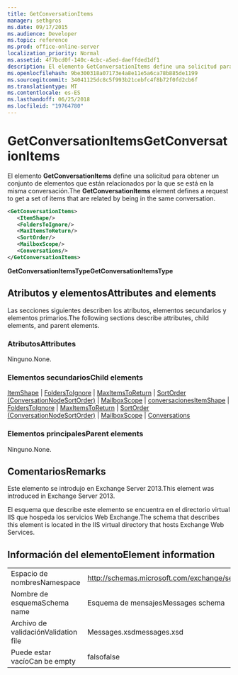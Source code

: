 ```yaml
---
title: GetConversationItems
manager: sethgros
ms.date: 09/17/2015
ms.audience: Developer
ms.topic: reference
ms.prod: office-online-server
localization_priority: Normal
ms.assetid: 4f7bcd0f-140c-4cbc-a5ed-daeffded1df1
description: El elemento GetConversationItems define una solicitud para obtener un conjunto de elementos que están relacionados por la que se está en la misma conversación.
ms.openlocfilehash: 9be300318a07173e4a8e11e5a6ca78b885de1199
ms.sourcegitcommit: 34041125dc8c5f993b21cebfc4f8b72f0fd2cb6f
ms.translationtype: MT
ms.contentlocale: es-ES
ms.lasthandoff: 06/25/2018
ms.locfileid: "19764780"
---
```

# <a name="getconversationitems"></a><span data-ttu-id="d7308-103">GetConversationItems</span><span class="sxs-lookup"><span data-stu-id="d7308-103">GetConversationItems</span></span>

<span data-ttu-id="d7308-104">El elemento **GetConversationItems** define una solicitud para obtener un conjunto de elementos que están relacionados por la que se está en la misma conversación.</span><span class="sxs-lookup"><span data-stu-id="d7308-104">The **GetConversationItems** element defines a request to get a set of items that are related by being in the same conversation.</span></span> 
  
```XML
<GetConversationItems>
   <ItemShape/>
   <FoldersToIgnore/>
   <MaxItemsToReturn/>
   <SortOrder/>
   <MailboxScope/>
   <Conversations/>
</GetConversationItems>
```

 <span data-ttu-id="d7308-105">**GetConversationItemsType**</span><span class="sxs-lookup"><span data-stu-id="d7308-105">**GetConversationItemsType**</span></span>
## <a name="attributes-and-elements"></a><span data-ttu-id="d7308-106">Atributos y elementos</span><span class="sxs-lookup"><span data-stu-id="d7308-106">Attributes and elements</span></span>

<span data-ttu-id="d7308-107">Las secciones siguientes describen los atributos, elementos secundarios y elementos primarios.</span><span class="sxs-lookup"><span data-stu-id="d7308-107">The following sections describe attributes, child elements, and parent elements.</span></span>
  
### <a name="attributes"></a><span data-ttu-id="d7308-108">Atributos</span><span class="sxs-lookup"><span data-stu-id="d7308-108">Attributes</span></span>

<span data-ttu-id="d7308-109">Ninguno.</span><span class="sxs-lookup"><span data-stu-id="d7308-109">None.</span></span>
  
### <a name="child-elements"></a><span data-ttu-id="d7308-110">Elementos secundarios</span><span class="sxs-lookup"><span data-stu-id="d7308-110">Child elements</span></span>

<span data-ttu-id="d7308-111">[ItemShape](itemshape.md) | [FoldersToIgnore](folderstoignore.md) | [MaxItemsToReturn](maxitemstoreturn.md) | [SortOrder (ConversationNodeSortOrder)](sortorder-conversationnodesortorder.md) | [MailboxScope](mailboxscope.md) | [conversaciones](conversations-ex15websvcsotherref.md)</span><span class="sxs-lookup"><span data-stu-id="d7308-111">[ItemShape](itemshape.md) | [FoldersToIgnore](folderstoignore.md) | [MaxItemsToReturn](maxitemstoreturn.md) | [SortOrder (ConversationNodeSortOrder)](sortorder-conversationnodesortorder.md) | [MailboxScope](mailboxscope.md) | [Conversations](conversations-ex15websvcsotherref.md)</span></span>
  
### <a name="parent-elements"></a><span data-ttu-id="d7308-112">Elementos principales</span><span class="sxs-lookup"><span data-stu-id="d7308-112">Parent elements</span></span>

<span data-ttu-id="d7308-113">Ninguno.</span><span class="sxs-lookup"><span data-stu-id="d7308-113">None.</span></span>
  
## <a name="remarks"></a><span data-ttu-id="d7308-114">Comentarios</span><span class="sxs-lookup"><span data-stu-id="d7308-114">Remarks</span></span>

<span data-ttu-id="d7308-115">Este elemento se introdujo en Exchange Server 2013.</span><span class="sxs-lookup"><span data-stu-id="d7308-115">This element was introduced in Exchange Server 2013.</span></span>
  
<span data-ttu-id="d7308-116">El esquema que describe este elemento se encuentra en el directorio virtual IIS que hospeda los servicios Web Exchange.</span><span class="sxs-lookup"><span data-stu-id="d7308-116">The schema that describes this element is located in the IIS virtual directory that hosts Exchange Web Services.</span></span>
  
## <a name="element-information"></a><span data-ttu-id="d7308-117">Información del elemento</span><span class="sxs-lookup"><span data-stu-id="d7308-117">Element information</span></span>

|||
|:-----|:-----|
|<span data-ttu-id="d7308-118">Espacio de nombres</span><span class="sxs-lookup"><span data-stu-id="d7308-118">Namespace</span></span>  <br/> |http://schemas.microsoft.com/exchange/services/2006/messages  <br/> |
|<span data-ttu-id="d7308-119">Nombre de esquema</span><span class="sxs-lookup"><span data-stu-id="d7308-119">Schema name</span></span>  <br/> |<span data-ttu-id="d7308-120">Esquema de mensajes</span><span class="sxs-lookup"><span data-stu-id="d7308-120">Messages schema</span></span>  <br/> |
|<span data-ttu-id="d7308-121">Archivo de validación</span><span class="sxs-lookup"><span data-stu-id="d7308-121">Validation file</span></span>  <br/> |<span data-ttu-id="d7308-122">Messages.xsd</span><span class="sxs-lookup"><span data-stu-id="d7308-122">messages.xsd</span></span>  <br/> |
|<span data-ttu-id="d7308-123">Puede estar vacío</span><span class="sxs-lookup"><span data-stu-id="d7308-123">Can be empty</span></span>  <br/> |<span data-ttu-id="d7308-124">falso</span><span class="sxs-lookup"><span data-stu-id="d7308-124">false</span></span>  <br/> |
   

